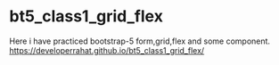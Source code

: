 # bt5_class1_grid_flex
Here i have practiced bootstrap-5 form,grid,flex and some component.
 https://developerrahat.github.io/bt5_class1_grid_flex/
